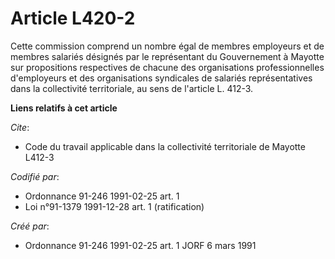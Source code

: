 # Article L420-2

Cette commission comprend un nombre égal de membres employeurs et de membres salariés désignés par le représentant du
Gouvernement à Mayotte sur propositions respectives de chacune des organisations professionnelles d'employeurs et des
organisations syndicales de salariés représentatives dans la collectivité territoriale, au sens de l'article L. 412-3.

**Liens relatifs à cet article**

_Cite_:

  - Code du travail applicable dans la collectivité territoriale de Mayotte L412-3

_Codifié par_:

  - Ordonnance 91-246 1991-02-25 art. 1
  - Loi n°91-1379 1991-12-28 art. 1 (ratification)

_Créé par_:

  - Ordonnance 91-246 1991-02-25 art. 1 JORF 6 mars 1991
